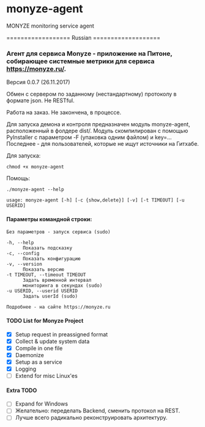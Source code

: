 # monyze-agent

MONYZE monitoring service agent

================== Russian ===================

### Агент для сервиса Monyze - приложение на Питоне, собирающее системные метрики для сервиса https://monyze.ru/. 

Версия 0.0.7 (26.11.2017)

Обмен с сервером по заданному (нестандартному) протоколу в формате json. Не RESTful.

Работа на заказ. Не закончена, в процессе.

Для запуска демона и контроля предназначен модуль monyze-agent, расположенный в фолдере dist/. Модуль скомпилирован с помощью PyInstaller с параметром -F (упаковка одним файлом) и key=... Последнее - для пользователей, которые не ищут источники на Гитхабе.

Для запуска:

`chmod +x monyze-agent`

Помощь:

`./monyze-agent --help`

```
usage: monyze-agent [-h] [-c {show,delete}] [-v] [-t TIMEOUT] [-u USERID]
```

#### Параметры командной строки:

```
Без параметров - запуск сервиса (sudo)

-h, --help
      Показать подсказку
-c, --config
      Показать конфигурацию
-v, --version
      Показать версию
-t TIMEOUT, --timeout TIMEOUT
      Задать временной интервал
      мониторинга в секундах (sudo)
-u USERID, --userid USERID
      Задать userId (sudo)

Подробнее - на сайте https://monyze.ru
```

#### TODO List for Monyze Project

- [x] Setup request in preassigned format
- [x] Collect & update system data
- [x] Compile in one file
- [x] Daemonize
- [x] Setup as a service
- [x] Logging
- [ ] Extend for misc Linux'es

#### Extra TODO
- [ ] Expand for Windows
- [ ] Желательно: переделать Backend, сменить протокол на REST.
- [ ] Лучше всего радикально реконструировать архитектуру.
